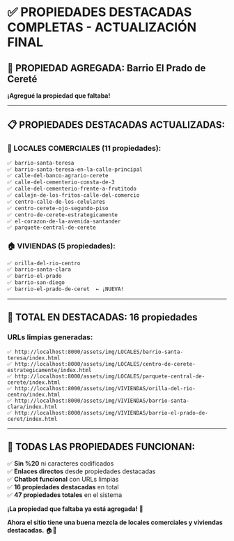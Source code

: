 # ✅ PROPIEDADES DESTACADAS COMPLETAS - ACTUALIZACIÓN FINAL

## 🎯 **PROPIEDAD AGREGADA:** Barrio El Prado de Cereté

**¡Agregué la propiedad que faltaba!**

---

## 📋 **PROPIEDADES DESTACADAS ACTUALIZADAS:**

### **🏪 LOCALES COMERCIALES (11 propiedades):**
```html
✅ barrio-santa-teresa
✅ barrio-santa-teresa-en-la-calle-principal
✅ calle-del-banco-agrario-cerete
✅ calle-del-cementerio-consta-de-3
✅ calle-del-cementerio-frente-a-frutitodo
✅ callejn-de-los-fritos-calle-del-comercio
✅ centro-calle-de-los-celulares
✅ centro-cerete-ojo-segundo-piso
✅ centro-de-cerete-estrategicamente
✅ el-corazon-de-la-avenida-santander
✅ parquete-central-de-cerete
```

### **🏠 VIVIENDAS (5 propiedades):**
```html
✅ orilla-del-rio-centro
✅ barrio-santa-clara
✅ barrio-el-prado
✅ barrio-san-diego
✅ barrio-el-prado-de-ceret  ← ¡NUEVA!
```

---

## 🎉 **TOTAL EN DESTACADAS:** 16 propiedades

### **URLs limpias generadas:**
```
✅ http://localhost:8000/assets/img/LOCALES/barrio-santa-teresa/index.html
✅ http://localhost:8000/assets/img/LOCALES/centro-de-cerete-estrategicamente/index.html
✅ http://localhost:8000/assets/img/LOCALES/parquete-central-de-cerete/index.html
✅ http://localhost:8000/assets/img/VIVIENDAS/orilla-del-rio-centro/index.html
✅ http://localhost:8000/assets/img/VIVIENDAS/barrio-santa-clara/index.html
✅ http://localhost:8000/assets/img/VIVIENDAS/barrio-el-prado-de-ceret/index.html
```

---

## 🚀 **TODAS LAS PROPIEDADES FUNCIONAN:**

✅ **Sin %20** ni caracteres codificados  
✅ **Enlaces directos** desde propiedades destacadas  
✅ **Chatbot funcional** con URLs limpias  
✅ **16 propiedades destacadas** en total  
✅ **47 propiedades totales** en el sistema  

**¡La propiedad que faltaba ya está agregada!** 🎯

**Ahora el sitio tiene una buena mezcla de locales comerciales y viviendas destacadas.** 🏠🏪
